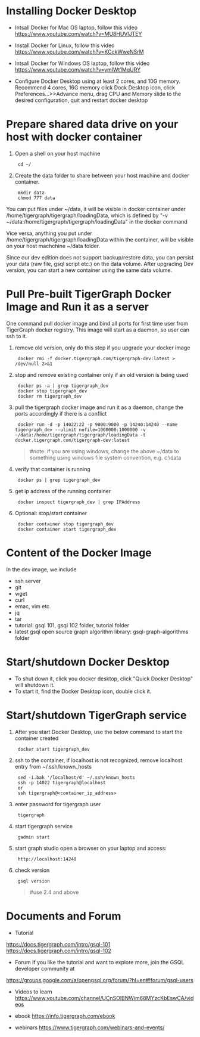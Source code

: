 Installing Docker Desktop
============================
- Intsall Docker for Mac OS laptop, follow this video
https://www.youtube.com/watch?v=MU8HUVlJTEY

- Install Docker for Linux, follow this video
https://www.youtube.com/watch?v=KCckWweNSrM

- Intsall Docker for Windows OS laptop, follow this video
https://www.youtube.com/watch?v=ymlWt1MqURY

- Configure Docker Desktop using at least 2 cores, and 10G memory. Recommend 4 cores, 16G memory
click Dock Desktop icon, click Preferences...>>Advance menu, drag CPU and Memory slide to the desired configuration,
quit and restart docker desktop

Prepare shared data drive on your host with docker container
=============================================================
1. Open a shell on your host machine 

        cd ~/

1. Create the data folder to share between your host machine and docker container.

        mkdir data
        chmod 777 data

You can put files under ~/data, it will be visible in docker container under /home/tigergraph/tigergraph/loadingData, 
which is defined by "-v ~/data:/home/tigergraph/tigergraph/loadingData" in the docker command

Vice versa, anything you put under /home/tigergraph/tigergraph/loadingData within the container, 
will be visible on your host machchine ~/data folder. 

Since our dev edition does not support backup/restore data, you can persist your data (raw file, gsql script etc.) 
on the data volume. After upgrading Dev version, you can start a new container using the same data volume. 

Pull Pre-built TigerGraph Docker Image and Run it as a server
================================================================
One command pull docker image and bind all ports for first time user from TigerGraph  docker registry. 
This image will start as a daemon, so user can ssh to it. 

1. remove old version, only do this step if you upgrade your docker image

        docker rmi -f docker.tigergraph.com/tigergraph-dev:latest > /dev/null 2>&1

1. stop and remove existing container only if an old version is being used

        docker ps -a | grep tigergraph_dev
        docker stop tigergraph_dev
        docker rm tigergraph_dev

1. pull the tigergraph docker image and run it as a daemon, change the ports accordingly if there is a conflict

        docker run -d -p 14022:22 -p 9000:9000 -p 14240:14240 --name tigergraph_dev --ulimit nofile=1000000:1000000 -v ~/data:/home/tigergraph/tigergraph/loadingData -t docker.tigergraph.com/tigergraph-dev:latest
    > #note: if you are using windows, change the above ~/data to something using windows file system convention, e.g. c:\data

1. verify that container is running

        docker ps | grep tigergraph_dev

1. get ip address of the running container

        docker inspect tigergraph_dev | grep IPAddress

1. Optional: stop/start container

        docker container stop tigergraph_dev
        docker container start tigergraph_dev

Content of the Docker Image
================================
In the dev image, we include 

- ssh server 
- git
- wget
- curl
- emac, vim etc. 
- jq
- tar
- tutorial: gsql 101, gsql 102 folder, tutorial folder
- latest gsql open source graph algorithm library: gsql-graph-algorithms folder


Start/shutdown Docker Desktop
===============================
- To shut down it, click you docker desktop, click "Quick Docker Desktop" will shutdown it. 
- To start it, find the Docker Desktop icon, double click it. 

Start/shutdown TigerGraph service
==================================
1. After you start Docker Desktop, use the below command to start the container created 

        docker start tigergraph_dev

1. ssh to the container, if localhost is not recognized, remove localhost entry from ~/.ssh/known_hosts

        sed -i.bak '/localhost/d' ~/.ssh/known_hosts
        ssh -p 14022 tigergraph@localhost
        or
        ssh tigergraph@<container_ip_address>

1. enter password for tigergraph user

        tigergraph

1. start tigergraph service

        gadmin start 

1. start graph studio
open a browser on your laptop and access:

        http://localhost:14240

1. check version

        gsql version
    > #use 2.4 and above

Documents and Forum
=====================
- Tutorial

https://docs.tigergraph.com/intro/gsql-101
https://docs.tigergraph.com/intro/gsql-102

- Forum
If you like the tutorial and want to explore more, join the GSQL developer community at 

https://groups.google.com/a/opengsql.org/forum/?hl=en#!forum/gsql-users

- Videos to learn
https://www.youtube.com/channel/UCnSOlBNWim68MYzcKbEswCA/videos

- ebook 
https://info.tigergraph.com/ebook

- webinars 
https://www.tigergraph.com/webinars-and-events/

